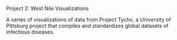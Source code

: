 Project 2: West Nile Visualizations

A series of visualizations of data from Project Tycho, a University of Pittsburg project that compiles and standardizes global datasets of infectious diseases.
